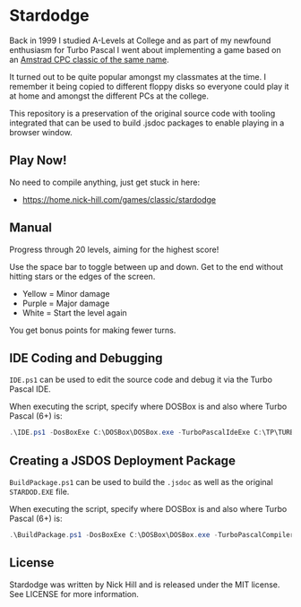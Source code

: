 # Stardodge

Back in 1999 I studied A-Levels at College and as part of my newfound enthusiasm for Turbo Pascal I went about implementing a game based on an [Amstrad CPC classic of the same name](https://scruss.com/blog/2012/09/08/2d-star-dodge-flies-again/).

It turned out to be quite popular amongst my classmates at the time. I remember it being copied to different floppy disks so everyone could play it at home and amongst the different PCs at the college.

This repository is a preservation of the original source code with tooling integrated that can be used to build .jsdoc packages to enable playing in a browser window.

## Play Now!

No need to compile anything, just get stuck in here:

- https://home.nick-hill.com/games/classic/stardodge

## Manual

Progress through 20 levels, aiming for the highest score!

Use the space bar to toggle between up and down. Get to the end without hitting stars or the edges of the screen.

- Yellow = Minor damage
- Purple = Major damage
- White = Start the level again

You get bonus points for making fewer turns.

## IDE Coding and Debugging

`IDE.ps1` can be used to edit the source code and debug it via the Turbo Pascal IDE.

When executing the script, specify where DOSBox is and also where Turbo Pascal (6+) is:

```powershell
.\IDE.ps1 -DosBoxExe C:\DOSBox\DOSBox.exe -TurboPascalIdeExe C:\TP\TURBO.exe
```

## Creating a JSDOS Deployment Package

`BuildPackage.ps1` can be used to build the `.jsdoc` as well as the original `STARDOD.EXE` file.

When executing the script, specify where DOSBox is and also where Turbo Pascal (6+) is:

```powershell
.\BuildPackage.ps1 -DosBoxExe C:\DOSBox\DOSBox.exe -TurboPascalCompilerExe C:\TP\TPC.exe
```

## License

Stardodge was written by Nick Hill and is released under the MIT license. See LICENSE for more information.